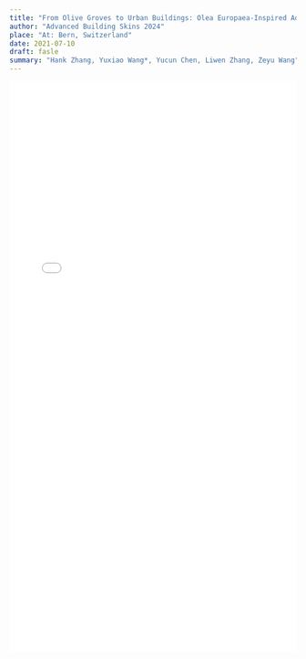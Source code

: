 ```yaml
---
title: "From Olive Groves to Urban Buildings: Olea Europaea-Inspired Adaptive Photovoltaic Façades for Balancing Energy Efficiency and Visual Comfort"
author: "Advanced Building Skins 2024"
place: "At: Bern, Switzerland"
date: 2021-07-10
draft: fasle
summary: "Hank Zhang, Yuxiao Wang*, Yucun Chen, Liwen Zhang, Zeyu Wang"
---
```


<embed src="/images/publication/3.pdf" type="application/pdf" width="100%" height="1000" />